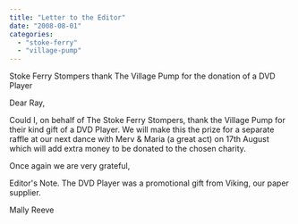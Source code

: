 ```yaml
---
title: "Letter to the Editor"
date: "2008-08-01"
categories: 
  - "stoke-ferry"
  - "village-pump"
---
```


Stoke Ferry Stompers thank The Village Pump for the donation of a DVD Player

Dear Ray,

Could I, on behalf of The Stoke Ferry Stompers, thank the Village Pump for their kind gift of a DVD Player. We will make this the prize for a separate raffle at our next dance with Merv & Maria (a great act) on 17th August which will add extra money to be donated to the chosen charity.

Once again we are very grateful,

Editor's Note. The DVD Player was a promotional gift from Viking, our paper supplier.

Mally Reeve
